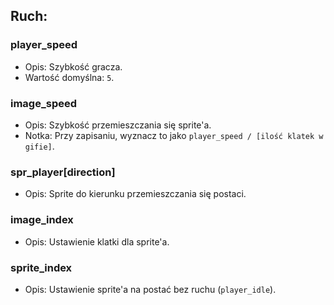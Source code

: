## Ruch:

### player_speed
- Opis: Szybkość gracza.
- Wartość domyślna: `5`.

### image_speed
- Opis: Szybkość przemieszczania się sprite'a.
- Notka: Przy zapisaniu, wyznacz to jako `player_speed / [ilość klatek w gifie]`.

### spr_player[direction]
- Opis: Sprite do kierunku przemieszczania się postaci.

### image_index
- Opis: Ustawienie klatki dla sprite'a.

### sprite_index
- Opis: Ustawienie sprite'a na postać bez ruchu (`player_idle`).
